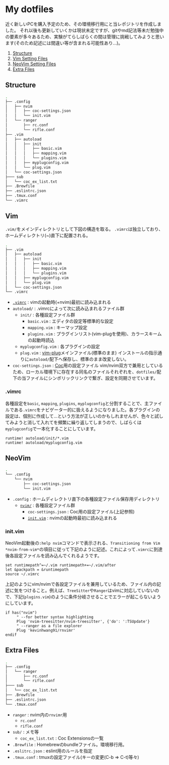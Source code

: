 # My dotfiles

近く新しいPCを購入予定のため、その環境移行用にと当レポジトリを作成しました。
それ以後も更新していくかは現状未定ですが、gitやmd記法等未だ勉強中の要素が多々あるため、実験がてらしばらくの間は管理に挑戦してみようと思います(そのため記述には間違い等が含まれる可能性あり...)。

 1. [Structure](#structure)
 1. [Vim Setting Files](#vim)
 1. [NeoVim Setting Files](#neovim)
 1. [Extra Files](#extra-files)

## Structure

```sh
.
├── .config
│   ├── nvim
│   │   ├── coc-settings.json
│   │   └── init.vim
│   └── ranger
│       ├── rc.conf
│       └── rifle.conf
├── .vim
│   ├── autoload
│   │   ├── init
│   │   │   ├── basic.vim
│   │   │   ├── mapping.vim
│   │   │   └── plugins.vim
│   │   ├── myplugconfig.vim
│   │   └── plug.vim
│   └── coc-settings.json
├─── sub
│   └── coc_ex_list.txt
├── .Brewfile
├── .eslintrc.json
├── .tmux.conf
└── .vimrc
```

## Vim

`.vim/`をメインディレクトリとして下図の構造を取る。
`.vimrc`は独立しており、ホームディレクトリ(~)直下に配置される。

```sh
.
├── .vim
│   ├── autoload
│   │   ├── init
│   │   │   ├── basic.vim
│   │   │   ├── mapping.vim
│   │   │   └── plugins.vim
│   │   ├── myplugconfig.vim
│   │   └── plug.vim
│   └── coc-settings.json
└── .vimrc
```

* [`.vimrc`](#vimrc) : vimの起動時(+nvim)最初に読み込まれる
* `autoload/` : .vimrcによって次に読み込まれるファイル群
  * `init/` : 各種設定ファイル群
    * `basic.vim` : エディタの設定等標準的な設定
    * `mapping.vim` : キーマップ設定
    * `plugins.vim` : プラグインリスト(vim-plugを使用)、カラースキームの起動時読込
  * `myplugconfig.vim` : 各プラグインの設定
  * `plug.vim` : [vim-plug](https://github.com/junegunn/vim-plug)メインファイル(標準のまま)
    インストールの指示通りに`autoload/`配下へ保存し、標準のまま改変しない。
* `coc-settings.json` : [Coc](https://github.com/neoclide/coc.nvim)用の設定ファイル
  vim/nvim双方で兼用としているため、ローカル環境下に存在する同名のファイルそれぞれを、`dotfiles/`配下の当ファイルにシンボリックリンクで繋ぎ、設定を同期させています。

### .vimrc

各種設定を`basic`, `mapping`, `plugins`, `myplugconfig`と分割することで、主ファイルである`.vimrc`をナビゲーター的に扱えるようになりました。各プラグインの設定は、個別に作成して…という方法が正しいのかもしれませんが、色々と試してみようと消して入れてを頻繁に繰り返してしまうので、しばらくは`myplugconfig`で一本化することにしています。

```vim
runtime! autoload/init/*.vim
runtime! autoload/myplugconfig.vim
```

## NeoVim

```sh
.
└── .config
    └── nvim
        ├── coc-settings.json
        └── init.vim
```

* `.config` : ホームディレクトリ直下の各種設定ファイル保存用ディレクトリ
  * [`nvim/`](#neovim) : 各種設定ファイル群
    * `coc-settings.json` : Coc用の設定ファイル(上記参照)
    * [`init.vim`](#initvim) : nvimの起動時最初に読み込まれる

### init.vim

NeoVim起動後の`:help nvim`コマンドで表示される、`Transitioning from Vim *nvim-from-vim*`の項目に従って下記のように記述。これによって`.vimrc`に到達後各設定ファイルを読み込んでくれるようです。

```vim
set runtimepath^=~/.vim runtimepath+=~/.vim/after
let &packpath = &runtimepath
source ~/.vimrc
```

上記のようにvim/nvimで各設定ファイルを兼用しているため、ファイル内の記述に気をつけること。例えば、`TreeSitter`や`Ranger`はvimに対応していないので、下記(`plugins.vim`)のように条件分岐させることでエラーが起こらないようにしています。

 ```vim
 if has("nvim")
      " --for better syntax highlighting
      Plug 'nvim-treesitter/nvim-treesitter', {'do': ':TSUpdate'}
      " --ranger as a file explorer
      Plug 'kevinhwang91/rnvimr'
 endif
 ```

## Extra Files

```sh
.
├── .config
│   └── ranger
│       ├── rc.conf
│       └── rifle.conf
├─── sub
│   └── coc_ex_list.txt
├── .Brewfile
├── .eslintrc.json
└── .tmux.conf
```

* `ranger` : nvim内の`rnvimr`用
  * `rc.conf`
  * `rifle.conf`
* `sub/` : メモ等
  * `coc_ex_list.txt` : Coc Extensionsの一覧
* `.Brewfile` : Homebrewのbundleファイル。環境移行用。
* `.eslitrc.json` : eslint用のルールを指定
* `.tmux.conf` : tmuxの設定ファイル(キーの変更(C-b => C-t)等々)
